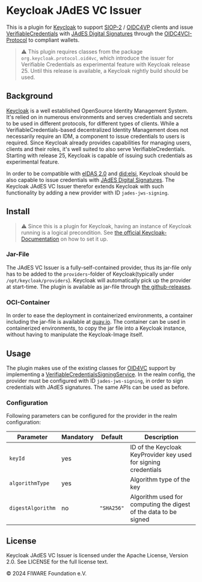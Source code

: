 # Keycloak JAdES VC Issuer

This is a plugin for [Keycloak](https://www.keycloak.org/) to support 
[SIOP-2](https://openid.net/specs/openid-connect-self-issued-v2-1_0.html) / 
[OIDC4VP](https://openid.net/specs/openid-4-verifiable-presentations-1_0.html) 
clients and issue 
[VerifiableCredentials](https://www.w3.org/TR/vc-data-model/) with 
[JAdES Digital Signatures](https://www.etsi.org/deliver/etsi_ts/119100_119199/11918201/01.01.01_60/ts_11918201v010101p.pdf) 
through the [OIDC4VCI-Protocol](https://openid.net/specs/openid-4-verifiable-credential-issuance-1_0.html) to compliant wallets.

> :warning: This plugin requires classes from the package `org.keycloak.protocol.oid4vc`, which introduce the issuer for Verifiable Credentials 
> as experimental feature with Keycloak release 25. Until this release is available, a Keycloak nightly build should be used.



## Background

[Keycloak](https://www.keycloak.org/) is a well established OpenSource Identity Management System. It's relied on in
numerous environments and serves credentials and secrets to be used in different protocols, for different types of
clients. While a VerifiableCredentials-based decentralized Identity Management does not necessarily require an IDM, a
component to issue credentials to users is required. Since Keycloak already provides capabilities for managing users,
clients and their roles, it's well suited to also serve VerifiableCredentials. Starting with release 25, Keycloak is capable 
of issuing such credentials as experimental feature.

In order to be compatible 
with [eIDAS 2.0](https://digital-strategy.ec.europa.eu/en/policies/eudi-regulation) and 
[did:elsi](https://alastria.github.io/did-method-elsi), Keycloak should be also 
capable to issue credentials 
with [JAdES Digital Signatures](https://www.etsi.org/deliver/etsi_ts/119100_119199/11918201/01.01.01_60/ts_11918201v010101p.pdf). 
The Keycloak JAdES VC Issuer therefor extends Keycloak with such functionality by adding a new provider with ID `jades-jws-signing`. 




## Install

> :warning: Since this is a plugin for Keycloak, having an instance of Keycloak running is a logical precondition.
> See [the official Keycloak-Documentation](https://www.keycloak.org/guides#server) on how to set it up.

### Jar-File

The JAdES VC Issuer is a fully-self-contained provider, thus its jar-file only has to be added to the ```providers```-folder
of Keycloak(typically under ```/opt/keycloak/providers```). Keycloak will automatically pick up the provider at
start-time. The plugin is available as jar-file
through [the github-releases](https://github.com/dwendland/keycloak-jades-vc-issuer/releases).

### OCI-Container

In order to ease the deployment in containerized environments, a container including the jar-file is available
at [quay.io](https://quay.io/repository/dwendland/keycloak-jades-vc-issuer). The container can be used in containerized
environments, to copy the jar file into a Keycloak instance, without having to manipulate the Keycloak-Image itself. 



## Usage

The plugin makes use of the existing classes for 
[OID4VC](https://github.com/keycloak/keycloak/tree/main/services/src/main/java/org/keycloak/protocol/oid4vc) support by 
implementing 
a [VerifiableCredentialsSigningService](https://github.com/keycloak/keycloak/blob/main/services/src/main/java/org/keycloak/protocol/oid4vc/issuance/signing/VerifiableCredentialsSigningService.java). 
In the realm config, the provider must be configured with ID `jades-jws-signing`, in order to sign credentials with 
JAdES signatures. The same APIs can be used as before.


### Configuration

Following parameters can be configured for the provider in the realm configuration:

| Parameter | Mandatory | Default | Description |
|-----------|-----------|---------|-------------|
| `keyId`   | yes       |         | ID of the Keycloak KeyProvider key used for signing credentials |
| `algorithmType` | yes |         | Algorithm type of the key |
| `digestAlgorithm`| no | `"SHA256"` | Algorithm used for computing the digest of the data to be signed |




## License

Keycloak JAdES VC Issuer is licensed under the Apache License, Version 2.0. See LICENSE for the full license text.

© 2024 FIWARE Foundation e.V.
